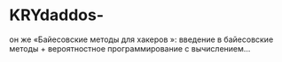 # KRYdaddos-
он же «Байесовские методы для хакеров »: введение в байесовские методы + вероятностное программирование с вычислением…
